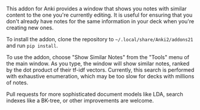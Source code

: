 This addon for Anki provides a window that shows you notes with similar content to the one you're currently editing. It is useful for ensuring that you don't already have notes for the same information in your deck when you're creating new ones. 

To install the addon, clone the repository to `~/.local/share/Anki2/addons21` and run `pip install`. 

To use the addon, choose "Show Similar Notes" from the "Tools" menu of the main window. As you type, the window will show similar notes, ranked by the dot product of their tf-idf vectors. Currently, this search is performed with exhaustive enumeration, which may be too slow for decks with millions of notes. 

Pull requests for more sophisticated document models like LDA, search indexes like a BK-tree, or other improvements are welcome. 
